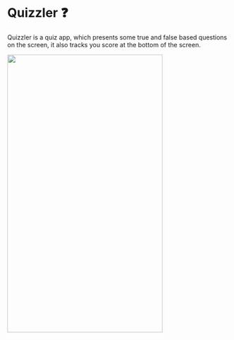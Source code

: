 # Quizzler ❓

Quizzler is a quiz app, which presents some true and false based questions on the screen, it also tracks you score at the bottom of the screen. 

<img src="https://user-images.githubusercontent.com/74370799/156767937-a2fa1b2e-dcdf-416a-ad7d-53fb32cad221.gif" width="352" height="630">

